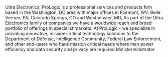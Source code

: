 Ultra Electronics, ProLogic is a professional services and products firm based in the Washington, DC area with major offices in Fairmont, WV; Belle Vernon, PA; Colorado Springs, CO and Westminster, MD[.](#EPo0191.101.31.81:443TYUP) As part of the Ultra Electronics family of companies we have a worldwide reach and broad portfolio of offerings in specialist markets. At ProLogic - we specialize in providing innovative, mission-critical technology solutions to the Department of Defense, Intelligence Community, Federal Law Enforcement, and other end-users who have mission critical needs where man power efficiency and data security and privacy are required.Ministerministrator
